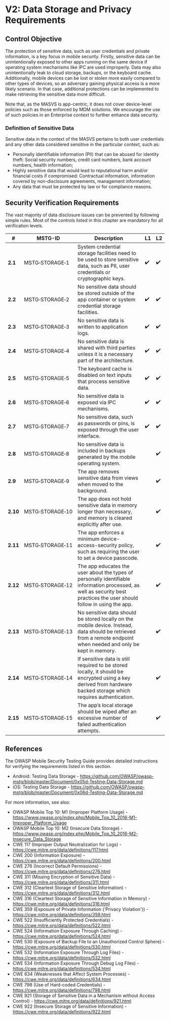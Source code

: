 # V2: Data Storage and Privacy Requirements

## Control Objective

The protection of sensitive data, such as user credentials and private information, is a key focus in mobile security. Firstly, sensitive data can be unintentionally exposed to other apps running on the same device if operating system mechanisms like IPC are used improperly. Data may also unintentionally leak to cloud storage, backups, or the keyboard cache. Additionally, mobile devices can be lost or stolen more easily compared to other types of devices, so an adversary gaining physical access is a more likely scenario. In that case, additional protections can be implemented to make retrieving the sensitive data more difficult.

Note that, as the MASVS is app-centric, it does not cover device-level policies such as those enforced by MDM solutions. We encourage the use of such policies in an Enterprise context to further enhance data security.

### Definition of Sensitive Data

Sensitive data in the context of the MASVS pertains to both user credentials and any other data considered sensitive in the particular context, such as:

- Personally identifiable information (PII) that can be abused for identity theft:  Social security numbers, credit card numbers, bank account numbers, health information;
- Highly sensitive data that would lead to reputational harm and/or financial costs if compromised: Contractual information, information covered by non-disclosure agreements, management information;
- Any data that must be protected by law or for compliance reasons.

<div style="page-break-after: always;" >
</div>

## Security Verification Requirements

The vast majority of data disclosure issues can be prevented by following simple rules. Most of the controls listed in this chapter are mandatory for all verification levels.

| # | MSTG-ID | Description | L1 | L2 |
| --- | --- | --- | --- | --- |
| **2.1** | MSTG‑STORAGE‑1 | System credential storage facilities need to be used to store sensitive data, such as PII, user credentials or cryptographic keys. | ✔️ | ✔️ |
| **2.2** | MSTG‑STORAGE‑2 | No sensitive data should be stored outside of the app container or system credential storage facilities. | ✔️ | ✔️ |
| **2.3** | MSTG‑STORAGE‑3 | No sensitive data is written to application logs. | ✔️ | ✔️ |
| **2.4** | MSTG‑STORAGE‑4 | No sensitive data is shared with third parties unless it is a necessary part of the architecture. | ✔️ | ✔️ |
| **2.5** | MSTG‑STORAGE‑5 | The keyboard cache is disabled on text inputs that process sensitive data. | ✔️ | ✔️ |
| **2.6** | MSTG‑STORAGE‑6 | No sensitive data is exposed via IPC mechanisms. | ✔️ | ✔️ |
| **2.7** | MSTG‑STORAGE‑7 | No sensitive data, such as passwords or pins, is exposed through the user interface. | ✔️ | ✔️ |
| **2.8** | MSTG‑STORAGE‑8 | No sensitive data is included in backups generated by the mobile operating system. |   | ✔️ |
| **2.9** | MSTG‑STORAGE‑9 | The app removes sensitive data from views when moved to the background. |  | ✔️ |
| **2.10** | MSTG‑STORAGE‑10 | The app does not hold sensitive data in memory longer than necessary, and memory is cleared explicitly after use. |  | ✔️ |
| **2.11** | MSTG‑STORAGE‑11 | The app enforces a minimum device-access-security policy, such as requiring the user to set a device passcode. |  | ✔️ |
| **2.12** | MSTG‑STORAGE‑12 | The app educates the user about the types of personally identifiable information processed, as well as security best practices the user should follow in using the app. |  | ✔️ |
| **2.13** | MSTG‑STORAGE‑13 | No sensitive data should be stored locally on the mobile device. Instead, data should be retrieved from a remote endpoint when needed and only be kept in memory. |  | ✔️ |
| **2.14** | MSTG‑STORAGE‑14 | If sensitive data is still required to be stored locally, it should be encrypted using a key derived from hardware backed storage which requires authentication. |  | ✔️ |
| **2.15** | MSTG‑STORAGE‑15 | The app’s local storage should be wiped after an excessive number of failed authentication attempts. |  | ✔️ |

## References

The OWASP Mobile Security Testing Guide provides detailed instructions for verifying the requirements listed in this section.

- Android: Testing Data Storage - <https://github.com/OWASP/owasp-mstg/blob/master/Document/0x05d-Testing-Data-Storage.md>
- iOS: Testing Data Storage - <https://github.com/OWASP/owasp-mstg/blob/master/Document/0x06d-Testing-Data-Storage.md>

For more information, see also:

- OWASP Mobile Top 10: M1 (Improper Platform Usage) - <https://www.owasp.org/index.php/Mobile_Top_10_2016-M1-Improper_Platform_Usage>
- OWASP Mobile Top 10: M2 (Insecure Data Storage) - <https://www.owasp.org/index.php/Mobile_Top_10_2016-M2-Insecure_Data_Storage>
- CWE 117 (Improper Output Neutralization for Logs) - <https://cwe.mitre.org/data/definitions/117.html>
- CWE 200 (Information Exposure) - <https://cwe.mitre.org/data/definitions/200.html>
- CWE 276 (Incorrect Default Permissions) - <https://cwe.mitre.org/data/definitions/276.html>
- CWE 311 (Missing Encryption of Sensitive Data) - <https://cwe.mitre.org/data/definitions/311.html>
- CWE 312 (Cleartext Storage of Sensitive Information) - <https://cwe.mitre.org/data/definitions/312.html>
- CWE 316 (Cleartext Storage of Sensitive Information in Memory) - <https://cwe.mitre.org/data/definitions/316.html>
- CWE 359 (Exposure of Private Information ('Privacy Violation')) - <https://cwe.mitre.org/data/definitions/359.html>
- CWE 522 (Insufficiently Protected Credentials) - <https://cwe.mitre.org/data/definitions/522.html>
- CWE 524 (Information Exposure Through Caching) - <https://cwe.mitre.org/data/definitions/524.html>
- CWE 530 (Exposure of Backup File to an Unauthorized Control Sphere) - <https://cwe.mitre.org/data/definitions/530.html>
- CWE 532 (Information Exposure Through Log Files) - <https://cwe.mitre.org/data/definitions/532.html>
- CWE 534 (Information Exposure Through Debug Log Files) - <https://cwe.mitre.org/data/definitions/534.html>
- CWE 634 (Weaknesses that Affect System Processes) - <https://cwe.mitre.org/data/definitions/634.html>
- CWE 798 (Use of Hard-coded Credentials) - <https://cwe.mitre.org/data/definitions/798.html>
- CWE 921 (Storage of Sensitive Data in a Mechanism without Access Control) - <https://cwe.mitre.org/data/definitions/921.html>
- CWE 922 (Insecure Storage of Sensitive Information) - <https://cwe.mitre.org/data/definitions/922.html>
